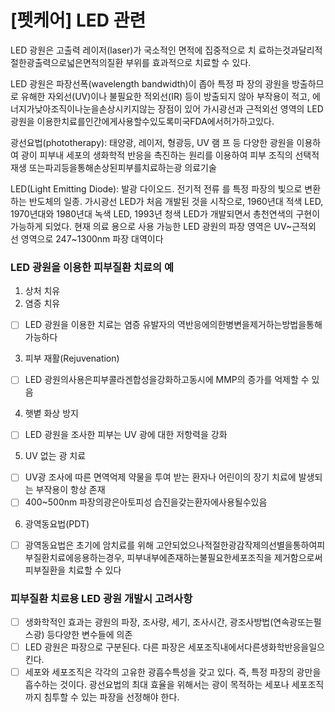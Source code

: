 # [펫케어] LED 관련 

LED 광원은 고출력 레이저(laser)가 국소적인 면적에 집중적으로 치
료하는것과달리적절한광출력으로넓은면적의질환 부위를 효과적으로 치료할 수 있다. 

LED 광원은 파장선폭(wavelength bandwidth)이 좁아 특정 파
장의 광원을 방출하므로 유해한 자외선(UV)이나 불필요한 적외선(IR) 등이 방출되지 않아 부작용이 적고, 에너지가낮아조직이나눈을손상시키지않는 장점이 있어 가시광선과 근적외선 영역의 LED 광원을 이용한치료를인간에게사용할수있도록미국FDA에서허가하고있다.



광선요법(phototherapy): 태양광, 레이저, 형광등, UV 램
프 등 다양한 광원을 이용하여 광이 피부내 세포의 생화학적
반응을 촉진하는 원리를 이용하여 피부 조직의 선택적 재생
또는파괴등을통해손상된피부를치료하는광 의료기술

LED(Light Emitting Diode): 발광 다이오드. 전기적 전류
를 특정 파장의 빛으로 변환하는 반도체의 일종. 가시광선
LED가 처음 개발된 것을 시작으로, 1960년대 적색 LED,
1970년대와 1980년대 녹색 LED, 1993년 청색 LED가
개발되면서 총천연색의 구현이 가능하게 되었다. 현재 의료
용으로 사용 가능한 LED 광원의 파장 영역은 UV~근적외
선 영역으로 247~1300nm 파장 대역이다


### LED 광원을 이용한 피부질환 치료의 예
1) 상처 치유
2) 염증 치유
- [ ] LED 광원을 이용한 치료는 염증 유발자의 역반응에의한병변을제거하는방법을통해가능하다

3) 피부 재활(Rejuvenation)
- [ ] LED 광원의사용은피부콜라겐합성을강화하고동시에 MMP의 증가를 억제할 수 있음

4) 햇볕 화상 방지
- [ ] LED 광원을 조사한 피부는 UV 광에 대한 저항력을 강화

5) UV 없는 광 치료
- [ ] UV광 조사에 따른 면역억제 약물을 투여 받는 환자나 어린이의 장기 치료에 발생되는 부작용이 항상 존재
- [ ] 400~500nm 파장의광은아토피성 습진을갖는환자에사용될수있음

6) 광역동요법(PDT)
- [ ] 광역동요법은 초기에 암치료를 위해 고안되었으나적절한광감작제의선별을통하여피부질환치료에응용하는경우, 피부내부에존재하는불필요한세포조직을 제거함으로써 피부질환을 치료할 수 있다


### 피부질환 치료용 LED 광원 개발시 고려사항
- [ ] 생화학적인 효과는 광원의 파장, 조사량, 세기, 조사시간, 광조사방법(연속광또는펄스광) 등다양한 변수들에 의존
- [ ] LED 광원은 파장으로 구분된다. 다른 파장은 세포조직내에서다른생화학반응을일으킨다. 
- [ ] 세포와 세포조직은 각각의 고유한 광흡수특성을 갖고 있다. 즉, 특정 파장의 광만을 흡수하는 것이다. 광선요법의 최대 효율을 위해서는 광이 목적하는 세포나 세포조직까지 침투할 수 있는 파장을 선정해야 한다. 